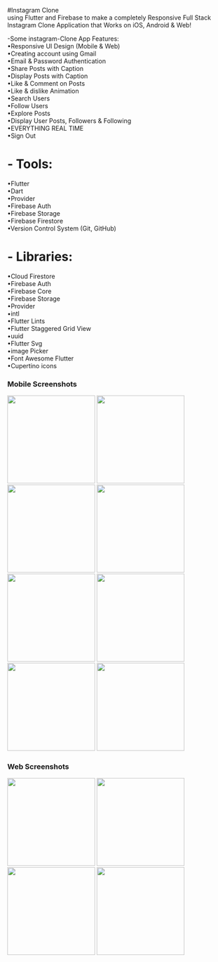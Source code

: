 #Instagram Clone     
using Flutter and Firebase to make a completely Responsive Full Stack Instagram Clone Application that Works on iOS, Android & Web!   

-Some instagram-Clone App Features:   
•Responsive UI Design (Mobile & Web)   
•Creating account using Gmail   
•Email & Password Authentication   
•Share Posts with Caption   
•Display Posts with Caption   
•Like & Comment on Posts   
•Like & dislike Animation   
•Search Users   
•Follow Users   
•Explore Posts   
•Display User Posts, Followers & Following   
•EVERYTHING REAL TIME   
•Sign Out   
   
   
# - Tools:   
•Flutter    
•Dart    
•Provider   
•Firebase Auth   
•Firebase Storage   
•Firebase Firestore   
•Version Control System (Git, GitHub)   


# - Libraries:   
•Cloud Firestore   
•Firebase Auth    
•Firebase Core   
•Firebase Storage   
•Provider   
•intl   
•Flutter Lints   
•Flutter Staggered Grid View   
•uuid   
•Flutter Svg   
•image Picker   
•Font Awesome Flutter   
•Cupertino icons   


### Mobile Screenshots
<p>
<img src="https://github.com/MostafaHamed-W/Instagram-Clone/assets/120649545/e3817fd4-0502-4b2f-a495-6dfd67e26af0" width="200">
<img src="https://github.com/MostafaHamed-W/Instagram-Clone/assets/120649545/2d59cf9d-53d7-4a44-8aba-ff7e64748228" width="200">
<img src="https://github.com/MostafaHamed-W/Instagram-Clone/assets/120649545/2dc94c4b-3840-4964-a009-a828d9409e65" width="200">
<img src="https://github.com/MostafaHamed-W/Instagram-Clone/assets/120649545/96458d03-74bb-454b-b71f-0bfa0e3b274e" width="200">
<img src="https://github.com/MostafaHamed-W/Instagram-Clone/assets/120649545/caa60cdd-d517-47fc-8902-774c820cfcdf" width="200">
<img src="https://github.com/MostafaHamed-W/Instagram-Clone/assets/120649545/4b6a9b64-12dd-45f1-932a-96d5da5ee601" width="200">
<img src="https://github.com/MostafaHamed-W/Instagram-Clone/assets/120649545/d49079b7-ff15-4f7c-8e89-fa72008c2f1e" width="200">
<img src="https://github.com/MostafaHamed-W/Instagram-Clone/assets/120649545/91819ea6-a857-4703-86ec-0fe6160d0092" width="200">
</p>
    
### Web Screenshots
<p>
<img src="https://github.com/MostafaHamed-W/Instagram-Clone/assets/120649545/18daef88-a4f4-4666-894e-70755a435017" height="200">
<img src="https://github.com/MostafaHamed-W/Instagram-Clone/assets/120649545/9e6a4b43-f649-494e-87a9-3def5049aa29" height="200">
<img src="https://github.com/MostafaHamed-W/Instagram-Clone/assets/120649545/2b6a4416-dbcc-493c-b901-c145457bc732" height="200">
<img src="https://github.com/MostafaHamed-W/Instagram-Clone/assets/120649545/85352411-0342-41cc-9f16-30167a911f3d" height="200">
</p>
